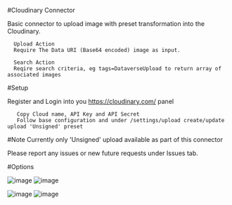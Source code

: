 #Cloudinary Connector

Basic connector to upload image with preset transformation into the Cloudinary.

      Upload Action
      Require The Data URI (Base64 encoded) image as input.
      
      Search Action
      Reqire search criteria, eg tags=DataverseUpload to return array of associated images

#Setup

Register and Login into you https://cloudinary.com/ panel
       
       Copy Cloud name, API Key and API Secret
       Follow base configuration and under /settings/upload create/update upload 'Unsigned' preset
       
       
       
#Note
Currently only 'Unsigned' upload available as part of this connector

Please report any issues or new future requests under Issues tab.

#Options

![image](https://user-images.githubusercontent.com/1761348/124586480-26d9cf00-de5f-11eb-9008-af01c1e5a67b.png)
![image](https://user-images.githubusercontent.com/1761348/124586555-41ac4380-de5f-11eb-9890-5108fd238c9b.png)

![image](https://user-images.githubusercontent.com/1761348/124586517-33f6be00-de5f-11eb-98e9-10d9091ebf79.png)
![image](https://user-images.githubusercontent.com/1761348/124586606-4f61c900-de5f-11eb-8ab2-4fd3062c0186.png)
